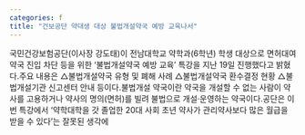 ```yaml
---
categories: f
title: "건보공단 약대생 대상 불법개설약국 예방 교육나서"
---
```

국민건강보험공단(이사장 강도태)이 전남대학교 약학과(6학년) 학생 대상으로 면허대여약국 진입 차단 등을 위한 ‘불법개설약국 예방 교육’ 특강을 지난 19일 진행했다고 밝혔다.주요 내용은 △불법개설약국 유형 및 폐해 사례 △불법개설약국 환수결정 현황 △불법개설기관 신고센터 안내 등이다.불법개설 약국이란 약국을 개설할 수 없는 사람이 약사를 고용하거나 약사의 명의(면허)를 빌려 불법으로 개설·운영하는 약국이다.공단은 이번 특강에서 ‘약학대학을 갓 졸업한 20대 사회 초년 약사가 관리약사보다 많은 월급을 받을 수 있다’는 잘못된 생각에